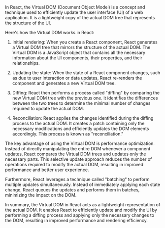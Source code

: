 In React, the Virtual DOM (Document Object Model) is a concept and technique used to efficiently update the user interface (UI) of a web application. It is a lightweight copy of the actual DOM tree that represents the structure of the UI.

Here's how the Virtual DOM works in React:

1. Initial rendering: When you create a React component, React generates a Virtual DOM tree that mirrors the structure of the actual DOM. The Virtual DOM is a JavaScript object that contains all the necessary information about the UI components, their properties, and their relationships.

2. Updating the state: When the state of a React component changes, such as due to user interaction or data updates, React re-renders the component and generates a new Virtual DOM tree.

3. Diffing: React then performs a process called "diffing" by comparing the new Virtual DOM tree with the previous one. It identifies the differences between the two trees to determine the minimal number of changes required to update the actual DOM.

4. Reconciliation: React applies the changes identified during the diffing process to the actual DOM. It creates a patch containing only the necessary modifications and efficiently updates the DOM elements accordingly. This process is known as "reconciliation."

The key advantage of using the Virtual DOM is performance optimization. Instead of directly manipulating the entire DOM whenever a component updates, React compares the Virtual DOM trees and updates only the necessary parts. This selective update approach reduces the number of operations required to modify the actual DOM, resulting in improved performance and better user experience.

Furthermore, React leverages a technique called "batching" to perform multiple updates simultaneously. Instead of immediately applying each state change, React queues the updates and performs them in batches, minimizing the impact on the DOM.

In summary, the Virtual DOM in React acts as a lightweight representation of the actual DOM. It enables React to efficiently update and modify the UI by performing a diffing process and applying only the necessary changes to the DOM, resulting in improved performance and rendering efficiency.